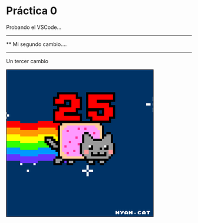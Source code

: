  # Práctica 0

Probando el VSCode...

************************
** Mi segundo cambio....
************************

Un tercer cambio

![](Ejercicio2-img1.gif)